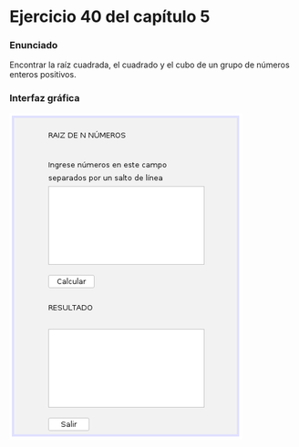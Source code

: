 # Ejercicio 40 del capítulo 5

### Enunciado
Encontrar la raíz cuadrada, el cuadrado y el cubo de un grupo de números enteros positivos.

### Interfaz gráfica
![Imagen de la interfaz gráfica](./gui.png)
